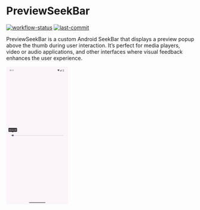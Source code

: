 PreviewSeekBar
=

[![workflow-status](https://img.shields.io/github/actions/workflow/status/michaelbel/previewseekbar/ci.yml?style=for-the-badge&logo=github&labelColor=3F464F)](https://github.com/michaelbel/previewseekbar/actions)
[![last-commit](https://img.shields.io/github/last-commit/michaelbel/previewseekbar?style=for-the-badge&logo=github&labelColor=3F464F)](https://github.com/michaelbel/previewseekbar/commits)

PreviewSeekBar is a custom Android SeekBar that displays a preview popup above the thumb during user interaction. It’s perfect for media players, video or audio applications, and other interfaces where visual feedback enhances the user experience.

<img src=".github/app.gif" alt="App Video" width="33%">
